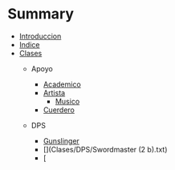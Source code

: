 # Summary

* [Introduccion](README.md)
* [Indice](SUMMARY.md)
* [Clases](Clases/Clases.txt)
  * Apoyo
    * [Academico](Clases/Apoyo/Academico.txt)
    * [Artista](Clases/Apoyo/Artista.txt)
        * [Musico](Clases/Apoyo/Musico.txt)
    * [Cuerdero](Clases/Apoyo/Cuerdero.txt)
    
  * DPS
    * [Gunslinger](Clases/DPS/Gunslinger.txt)
    * [](Clases/DPS/Swordmaster (2 b).txt)
    * [